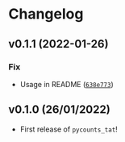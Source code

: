 # Changelog

<!--next-version-placeholder-->

## v0.1.1 (2022-01-26)
### Fix
* Usage in README ([`638e773`](https://github.com/ttimbers/pycounts_tat/commit/638e7733d347135cf00f9bbab6d6275b5f0a3dc7))

## v0.1.0 (26/01/2022)

- First release of `pycounts_tat`!